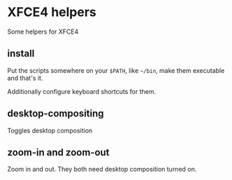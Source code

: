# XFCE4 helpers

Some helpers for XFCE4

## install

Put the scripts somewhere on your `$PATH`, like `~/bin`, make them executable and that's it.

Additionally configure keyboard shortcuts for them.

## desktop-compositing

Toggles desktop composition

## zoom-in and zoom-out

Zoom in and out. They both need desktop composition turned on.
